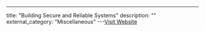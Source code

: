 ---
title: "Building Secure and Reliable Systems"
description: ""
external_category: "Miscellaneous"
---[Visit Website](https://www.amazon.com/Building-Secure-Reliable-Systems-Implementing/dp/1492083127)

